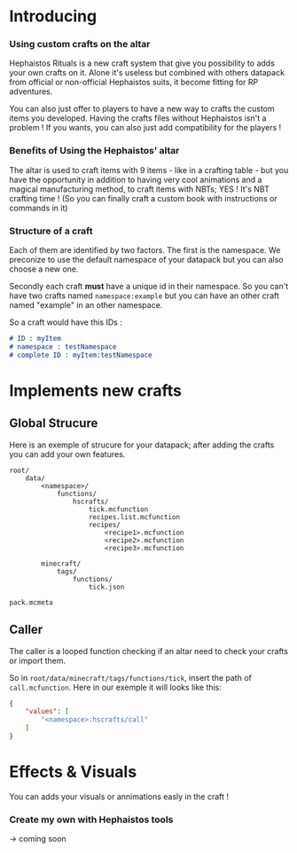 # Introducing
### Using custom crafts on the altar
Hephaistos Rituals is a new craft system that give you possibility to adds your own crafts on it. Alone it's useless but combined with others datapack from official or non-official Hephaistos suits, it become fitting for RP adventures.

You can also just offer to players to have a new way to crafts the custom items you developed. Having the crafts files without Hephaistos isn't a problem ! If you wants, you can also just add compatibility for the players !

### Benefits of Using the Hephaistos' altar
The altar is used to craft items with 9 items - like in a crafting table - but you have the opportunity in addition to having very cool animations and a magical manufacturing method, to craft items with NBTs; YES ! It's NBT crafting time ! (So you can finally craft a custom book with instructions or commands in it)

### Structure of a craft
Each of them are identified by two factors. The first is the namespace. We preconize to use the default namespace of your datapack but you can also choose a new one.

Secondly each craft **must** have a unique id in their namespace. So you can't have two crafts named `namespace:example` but you can have an other craft named "example" in an other namespace.

So a craft would have this IDs :
```md
# ID : myItem
# namespace : testNamespace
# complete ID : myItem:testNamespace
```



# Implements new crafts
## Global Strucure
Here is an exemple of strucure for your datapack; after adding the crafts you can add your own features.
```
root/
    data/
        <namespace>/
            functions/
                hscrafts/
                    tick.mcfunction
                    recipes.list.mcfunction
                    recipes/
                        <recipe1>.mcfunction
                        <recipe2>.mcfunction
                        <recipe3>.mcfunction
        
        minecraft/
            tags/
                functions/
                    tick.json

pack.mcmeta
```

## Caller
The caller is a looped function checking if an altar need to check your crafts or import them.

So in `root/data/minecraft/tags/functions/tick`, insert the path of `call.mcfunction`. Here in our exemple it will looks like this:
```json
{
    "values": [
        "<namespace>:hscrafts/call"
    ]
}
```


# Effects & Visuals

You can adds your visuals  or annimations easly in the craft !

### Create my own with Hephaistos tools

-> coming soon
